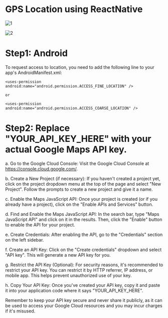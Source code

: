 # GPS Location using ReactNative

![1](https://github.com/sairamchow5555/location/assets/126855559/074352ad-6d81-4278-8cf9-87460a032063)

![2](https://github.com/sairamchow5555/location/assets/126855559/ae7e370f-91b3-4ff1-897d-39b1b958dd0c)

# Step1: Android
To request access to location, you need to add the following line to your app's AndroidManifest.xml:
```
<uses-permission android:name="android.permission.ACCESS_FINE_LOCATION" />

or

<uses-permission android:name="android.permission.ACCESS_COARSE_LOCATION" />
```
# Step2: Replace "YOUR_API_KEY_HERE" with your actual Google Maps API key.
   a. Go to the Google Cloud Console: Visit the Google Cloud Console at https://console.cloud.google.com/.

   b. Create a New Project (if necessary): If you haven't created a project yet, click on the project dropdown menu at the top of the page and select "New Project". Follow the prompts to create a new project and give it a name.

   c. Enable the Maps JavaScript API: Once your project is created (or if you already have a project), click on the "Enable APIs and Services" button.

   d. Find and Enable the Maps JavaScript API: In the search bar, type "Maps JavaScript API" and click on it in the results. Then, click the "Enable" button to enable the API for your project.

   e. Create Credentials: After enabling the API, go to the "Credentials" section on the left sidebar.

   f. Create an API Key: Click on the "Create credentials" dropdown and select "API key". This will generate a new API key for you.

   g. Restrict the API Key (Optional): For security reasons, it's recommended to restrict your API key. You can restrict it by HTTP referrer, IP address, or mobile app. This helps prevent unauthorized use of your key.

   h. Copy Your API Key: Once you've created your API key, copy it and paste it into your application code where it says "YOUR_API_KEY_HERE".


Remember to keep your API key secure and never share it publicly, as it can be used to access your Google Cloud resources and you may incur charges if it's misused.
